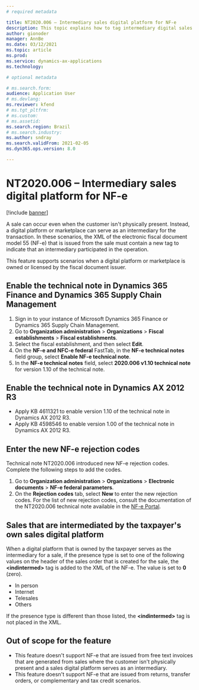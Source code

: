 ```yaml
---
# required metadata

title: NT2020.006 – Intermediary sales digital platform for NF-e
description: This topic explains how to tag intermediary digital sales for NF-e.
author: gionoder
manager: AnnBe
ms.date: 03/12/2021
ms.topic: article
ms.prod: 
ms.service: dynamics-ax-applications
ms.technology: 

# optional metadata

# ms.search.form: 
audience: Application User
# ms.devlang: 
ms.reviewer: kfend
# ms.tgt_pltfrm: 
# ms.custom: 
# ms.assetid: 
ms.search.region: Brazil
# ms.search.industry: 
ms.author: sndray
ms.search.validFrom: 2021-02-05
ms.dyn365.ops.version: 8.0

---
```


# NT2020.006 – Intermediary sales digital platform for NF-e

[!include [banner](../includes/banner.md)]

A sale can occur even when the customer isn't physically present. Instead, a digital platform or marketplace can serve as an intermediary for the transaction. In these scenarios, the XML of the electronic fiscal document model 55 (NF-e) that is issued from the sale must contain a new tag to indicate that an intermediary participated in the operation.

This feature supports scenarios when a digital platform or marketplace is owned or licensed by the fiscal document issuer.

## Enable the technical note in Dynamics 365 Finance and Dynamics 365 Supply Chain Management

1. Sign in to your instance of Microsoft Dynamics 365 Finance or Dynamics 365 Supply Chain Management.
2. Go to **Organization administration** \> **Organizations** \> **Fiscal establishments** \> **Fiscal establishments**.
3. Select the fiscal establishment, and then select **Edit**.
4. On the **NF-e and NFC-e federal** FastTab, in the **NF-e technical notes** field group, select **Enable NF-e technical note**.
5. In the **NF-e technical notes** field, select **2020.006 v1.10 technical note** for version 1.10 of the technical note.

## Enable the technical note in Dynamics AX 2012 R3

- Apply KB 4611321 to enable version 1.10 of the technical note in Dynamics AX 2012 R3.
- Apply KB 4598546 to enable version 1.00 of the technical note in Dynamics AX 2012 R3.

## Enter the new NF-e rejection codes

Technical note NT2020.006 introduced new NF-e rejection codes. Complete the following steps to add the codes.

1. Go to **Organization administration** \> **Organizations** \> **Electronic documents** \> **NF-e federal parameters**.
2. On the **Rejection codes** tab, select **New** to enter the new rejection codes. For the list of new rejection codes, consult the documentation of the NT2020.006 technical note available in the [NF-e Portal](http://www.nfe.fazenda.gov.br/portal/principal.aspx).

## Sales that are intermediated by the taxpayer's own sales digital platform

When a digital platform that is owned by the taxpayer serves as the intermediary for a sale, if the presence type is set to one of the following values on the header of the sales order that is created for the sale, the **&lt;indintermed&gt;** tag is added to the XML of the NF-e. The value is set to **0** (zero).

- In person
- Internet
- Telesales
- Others

If the presence type is different than those listed, the **&lt;indintermed&gt;** tag is not placed in the XML.

## Out of scope for the feature

- This feature doesn't support NF-e that are issued from free text invoices that are generated from sales where the customer isn't physically present and a sales digital platform serves as an intermediary.
- This feature doesn't support NF-e that are issued from returns, transfer orders, or complementary and tax credit scenarios.
